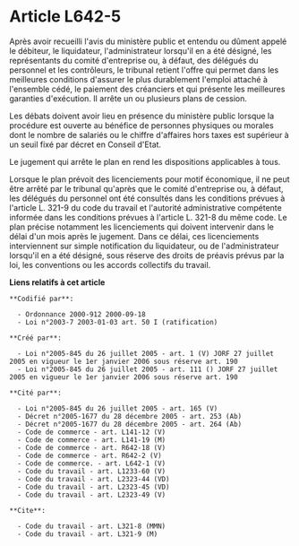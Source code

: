 # Article L642-5

Après avoir recueilli l'avis du ministère public et entendu ou dûment appelé le débiteur, le liquidateur, l'administrateur
lorsqu'il en a été désigné, les représentants du comité d'entreprise ou, à défaut, des délégués du personnel et les
contrôleurs, le tribunal retient l'offre qui permet dans les meilleures conditions d'assurer le plus durablement l'emploi
attaché à l'ensemble cédé, le paiement des créanciers et qui présente les meilleures garanties d'exécution. Il arrête un ou
plusieurs plans de cession.

Les débats doivent avoir lieu en présence du ministère public lorsque la procédure est ouverte au bénéfice de personnes
physiques ou morales dont le nombre de salariés ou le chiffre d'affaires hors taxes est supérieur à un seuil fixé par décret
en Conseil d'Etat.

Le jugement qui arrête le plan en rend les dispositions applicables à tous.

Lorsque le plan prévoit des licenciements pour motif économique, il ne peut être arrêté par le tribunal qu'après que le
comité d'entreprise ou, à défaut, les délégués du personnel ont été consultés dans les conditions prévues à l'article L.
321-9 du code du travail et l'autorité administrative compétente informée dans les conditions prévues à l'article L. 321-8 du
même code. Le plan précise notamment les licenciements qui doivent intervenir dans le délai d'un mois après le jugement. Dans
ce délai, ces licenciements interviennent sur simple notification du liquidateur, ou de l'administrateur lorsqu'il en a été
désigné, sous réserve des droits de préavis prévus par la loi, les conventions ou les accords collectifs du travail.

**Liens relatifs à cet article**

	**Codifié par**:

	  - Ordonnance 2000-912 2000-09-18
	  - Loi n°2003-7 2003-01-03 art. 50 I (ratification)

	**Créé par**:

	  - Loi n°2005-845 du 26 juillet 2005 - art. 1 (V) JORF 27 juillet 2005 en vigueur le 1er janvier 2006 sous réserve art. 190
	  - Loi n°2005-845 du 26 juillet 2005 - art. 111 () JORF 27 juillet 2005 en vigueur le 1er janvier 2006 sous réserve art. 190

	**Cité par**:

	  - Loi n°2005-845 du 26 juillet 2005 - art. 165 (V)
	  - Décret n°2005-1677 du 28 décembre 2005 - art. 253 (Ab)
	  - Décret n°2005-1677 du 28 décembre 2005 - art. 264 (Ab)
	  - Code de commerce - art. L141-12 (V)
	  - Code de commerce - art. L141-19 (M)
	  - Code de commerce - art. R642-18 (V)
	  - Code de commerce - art. R642-2 (V)
	  - Code de commerce. - art. L642-1 (V)
	  - Code du travail - art. L1233-60 (V)
	  - Code du travail - art. L2323-44 (VD)
	  - Code du travail - art. L2323-45 (VD)
	  - Code du travail - art. L2323-49 (V)

	**Cite**:

	  - Code du travail - art. L321-8 (MMN)
	  - Code du travail - art. L321-9 (M)
